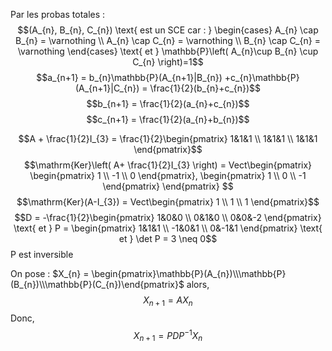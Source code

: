 Par les probas totales : 
$$(A_{n}, B_{n}, C_{n}) \text{ est un SCE car : } \begin{cases}
A_{n} \cap B_{n} = \varnothing \\
A_{n} \cap C_{n} = \varnothing \\
B_{n} \cap C_{n} = \varnothing
\end{cases} \text{ et } \mathbb{P}\left( A_{n}\cup B_{n} \cup C_{n} \right)=1$$
$$a_{n+1} = b_{n}\mathbb{P}(A_{n+1}|B_{n}) +c_{n}\mathbb{P}(A_{n+1}|C_{n}) = \frac{1}{2}(b_{n}+c_{n})$$
$$b_{n+1} = \frac{1}{2}(a_{n}+c_{n})$$
$$c_{n+1} = \frac{1}{2}(a_{n}+b_{n})$$

$$A + \frac{1}{2}I_{3} = \frac{1}{2}\begin{pmatrix}
1&1&1 \\
1&1&1 \\
1&1&1
\end{pmatrix}$$
$$\mathrm{Ker}\left( A+ \frac{1}{2}I_{3} \right) = Vect\begin{pmatrix}
\begin{pmatrix}
1 \\
-1 \\
0
\end{pmatrix}, \begin{pmatrix}
1 \\
0 \\
-1
\end{pmatrix}
\end{pmatrix} $$
$$\mathrm{Ker}(A-I_{3}) = Vect\begin{pmatrix}
1 \\
1 \\
1
\end{pmatrix}$$
$$D = -\frac{1}{2}\begin{pmatrix}
1&0&0 \\
0&1&0 \\
0&0&-2
\end{pmatrix} \text{ et } P = \begin{pmatrix}
1&1&1 \\
-1&0&1 \\
0&-1&1
\end{pmatrix} \text{ et } \det P = 3 \neq 0$$
P est inversible

On pose : $X_{n} = \begin{pmatrix}\mathbb{P}(A_{n})\\\mathbb{P}(B_{n})\\\mathbb{P}(C_{n})\end{pmatrix}$ alors, 
$$X_{n+1} = AX_{n}$$
Donc, 
$$X_{n+1} = PDP^{-1}X_{n}$$
